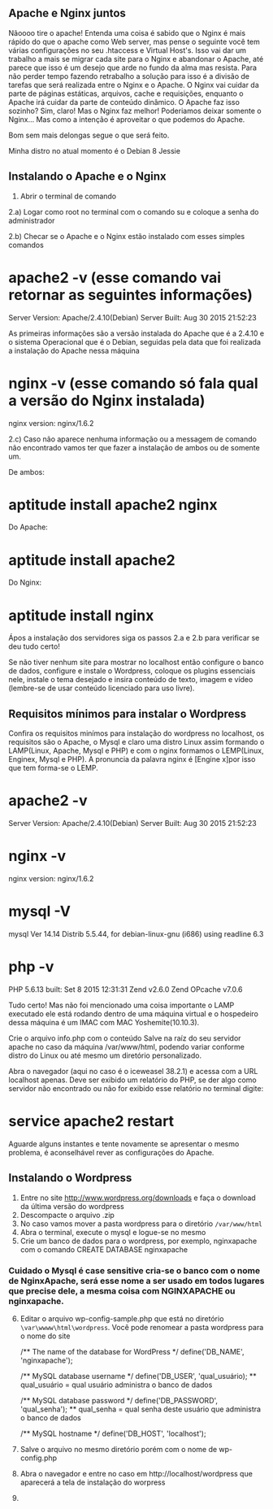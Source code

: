 ## Apache e Nginx juntos 

Nãoooo tire o apache! Entenda uma coisa é sabido que o Nginx é mais rápido do que
o apache como Web server, mas pense o seguinte você tem várias configurações no seu
.htaccess e Virtual Host's. Isso vai dar um trabalho a mais se migrar cada site 
para o Nginx e abandonar o Apache, até parece que isso é um desejo que arde no fundo da alma mas resista.
Para não perder tempo fazendo retrabalho a solução para isso é a divisão de tarefas que será realizada
entre o Nginx e o Apache. O Nginx vai cuidar da parte de páginas estáticas, arquivos, cache e requisições, enquanto
o Apache irá cuidar da parte de conteúdo dinâmico. O Apache faz isso sozinho? Sim, claro! Mas o Nginx faz melhor!
Poderiamos deixar somente o Nginx... Mas como a intenção é aproveitar o que podemos do Apache.

Bom sem mais delongas segue o que será feito.

Minha distro no atual momento é o Debian 8 Jessie

## Instalando o Apache e o Nginx

1) Abrir o terminal de comando

2.a) Logar como root no terminal com o comando su e coloque a senha do administrador

2.b) Checar se o Apache e o Nginx estão instalado com esses simples comandos

# apache2 -v  (esse comando vai retornar as seguintes informações)
Server Version: Apache/2.4.10(Debian)
Server Built:   Aug 30 2015 21:52:23

As primeiras informações são a versão instalada do Apache que é a 2.4.10 e o sistema Operacional que é o Debian,
seguidas pela data que foi realizada a instalação do Apache nessa máquina

# nginx -v (esse comando só fala qual a versão do Nginx instalada)
nginx version:  nginx/1.6.2

2.c) Caso não aparece nenhuma informação ou a messagem de comando não encontrado vamos ter que fazer a instalação de ambos 
ou de somente um.

De ambos: 

# aptitude install apache2 nginx

Do Apache: 

# aptitude install apache2

Do Nginx:

# aptitude install nginx

Ápos a instalação dos servidores siga os passos 2.a e 2.b para verificar se deu tudo certo!

Se não tiver nenhum site para mostrar no localhost então configure o banco de dados, configure e instale o Wordpress,
coloque os plugins essenciais nele, instale o tema desejado e insira conteúdo de texto, imagem e vídeo (lembre-se de usar conteúdo licenciado para uso livre).

## Requisitos mínimos para instalar o Wordpress

Confira os requisitos minímos para instalação do wordpress no 
localhost, os requisitos são o Apache, o Mysql e claro uma distro Linux
assim formando o LAMP(Linux, Apache, Mysql e PHP) e com o nginx formamos o LEMP(Linux, Enginex, Mysql e PHP). A pronuncia da palavra nginx é [Engine x]por isso que tem forma-se o LEMP. 

# apache2 -v
Server Version: Apache/2.4.10(Debian)
Server Built:   Aug 30 2015 21:52:23

# nginx -v
nginx version:  nginx/1.6.2

# mysql -V
mysql Ver 14.14 Distrib 5.5.44, for debian-linux-gnu (i686) using readline 6.3

# php -v
PHP 5.6.13 built: Set 8 2015 12:31:31
Zend v2.6.0
    Zend OPcache v7.0.6

Tudo certo! Mas não foi mencionado uma coisa importante o LAMP executado ele está rodando dentro de uma máquina virtual e o hospedeiro dessa máquina é um IMAC com MAC Yoshemite(10.10.3).

Crie o arquivo info.php com o conteúdo <?php phpinfo();?>
Salve na raíz do seu servidor apache no caso da máquina /var/www/html,
podendo variar conforme distro do Linux ou até mesmo um diretório personalizado.

Abra o navegador (aqui no caso é o iceweasel 38.2.1) e acessa com a URL localhost apenas. Deve ser exibido um relatório do PHP, se der algo como
servidor não encontrado ou não for exibido esse relatório no terminal digite:

# service apache2 restart

Aguarde alguns instantes e tente novamente se apresentar o mesmo problema, é
aconselhável rever as configurações do Apache.

## Instalando o Wordpress

1. Entre no site http://www.wordpress.org/downloads e faça o download da última versão do wordpress
2. Descompacte o arquivo .zip
3. No caso vamos mover a pasta wordpress para o diretório  `/var/www/html`
4. Abra o terminal, execute o mysql e logue-se no mesmo
5. Crie um banco de dados para o wordpress, por exemplo, nginxapache com o comando CREATE DATABASE nginxapache

### Cuidado o Mysql é case sensitive cria-se o banco com o nome de NginxApache, será esse nome a ser usado em todos lugares que precise dele, a mesma coisa com NGINXAPACHE ou nginxapache.

6. Editar o arquivo wp-config-sample.php que está no diretório `\var\wwww\html\wordpress`. Você pode renomear a pasta wordpress para o nome do site
    
    /** The name of the database for WordPress */
    define('DB_NAME', 'nginxapache');

    /** MySQL database username */
    define('DB_USER', 'qual_usuário);
    ** qual_usuário = qual usuário administra o banco de dados

    /** MySQL database password */
    define('DB_PASSWORD', 'qual_senha');
     ** qual_senha = qual senha deste usuário que administra o banco de dados

    /** MySQL hostname */
    define('DB_HOST', 'localhost');

 7. Salve o arquivo no mesmo diretório porém com o nome de wp-config.php
 8. Abra o navegador e entre no caso em http://localhost/wordpress que aparecerá a tela de instalação do worpress
 9. 
















